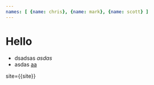 ```yaml
---
names: [ {name: chris}, {name: mark}, {name: scott} ]
---
```


# Hello

+ dsadsas _asdas_
+ asdas [aa](bb)


site={{site}}





